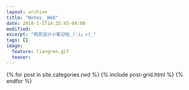 ```yaml
---
layout: archive
title: "Notes__Web"
date: 2018-1-1T14:25:45-04:00
modified:
excerpt: "网页设计小笔记啦_(:з」∠)_"
tags: []
image: 
  feature: liangren.gif
  teaser:
---
```



<div class="tiles">
{% for post in site.categories.rwd %}
  {% include post-grid.html %}
{% endfor %}
</div><!-- /.tiles 把所有categories 有 rwd 的列出来-->
